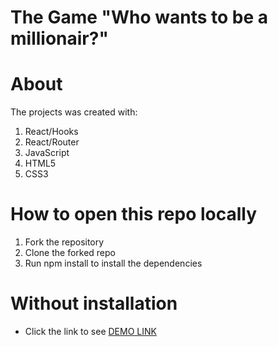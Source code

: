 # The Game "Who wants to be a millionair?"
# About
The projects was created with:
1. React/Hooks
2. React/Router
3. JavaScript
4. HTML5
5. CSS3

# How to open this repo locally
1. Fork the repository
2. Clone the forked repo
3. Run npm install to install the dependencies


# Without installation
- Click the link to see [DEMO LINK](https://chriszinch.github.io/millionair/)
